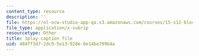 ```yaml
---
content_type: resource
description: ''
file: https://ol-ocw-studio-app-qa.s3.amazonaws.com/courses/15-s12-blockchain-and-money-fall-2018/484ff3d72dc95e13928e0e14be799b4a_lPD9fx8fK1k.vtt
file_type: application/x-subrip
resourcetype: Other
title: 3play caption file
uid: 484ff3d7-2dc9-5e13-928e-0e14be799b4a
---
```

